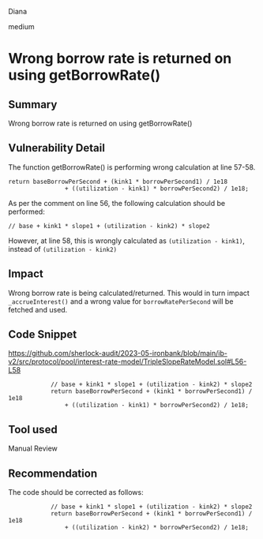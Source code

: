 Diana

medium

# Wrong borrow rate is returned on using getBorrowRate()

## Summary
Wrong borrow rate is returned on using getBorrowRate() 

## Vulnerability Detail
The function getBorrowRate() is performing wrong calculation at line 57-58.
```solidity
return baseBorrowPerSecond + (kink1 * borrowPerSecond1) / 1e18
                + ((utilization - kink1) * borrowPerSecond2) / 1e18;
```

As per the comment on line 56, the following calculation should be performed:
```solidity
// base + kink1 * slope1 + (utilization - kink2) * slope2
```

However, at line 58, this is wrongly calculated as `(utilization - kink1)`, instead of `(utilization - kink2)` 

## Impact
Wrong borrow rate is being calculated/returned. This would in turn impact `_accrueInterest()` and a wrong value for `borrowRatePerSecond` will be fetched and used.

## Code Snippet

https://github.com/sherlock-audit/2023-05-ironbank/blob/main/ib-v2/src/protocol/pool/interest-rate-model/TripleSlopeRateModel.sol#L56-L58

```solidity
            // base + kink1 * slope1 + (utilization - kink2) * slope2
            return baseBorrowPerSecond + (kink1 * borrowPerSecond1) / 1e18
                + ((utilization - kink1) * borrowPerSecond2) / 1e18;
```

## Tool used

Manual Review

## Recommendation
The code should be corrected as follows:
```solidity
            // base + kink1 * slope1 + (utilization - kink2) * slope2
            return baseBorrowPerSecond + (kink1 * borrowPerSecond1) / 1e18
                + ((utilization - kink2) * borrowPerSecond2) / 1e18;
```